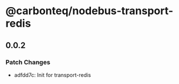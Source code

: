 # @carbonteq/nodebus-transport-redis

## 0.0.2

### Patch Changes

- adfdd7c: Init for transport-redis
